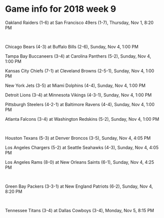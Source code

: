 # Game info for 2018 week 9

Oakland Raiders (1-6) at San Francisco 49ers (1-7), Thursday, Nov 1, 8:20 PM


<br/>

Chicago Bears (4-3) at Buffalo Bills (2-6), Sunday, Nov 4, 1:00 PM

Tampa Bay Buccaneers (3-4) at Carolina Panthers (5-2), Sunday, Nov 4, 1:00 PM

Kansas City Chiefs (7-1) at Cleveland Browns (2-5-1), Sunday, Nov 4, 1:00 PM

New York Jets (3-5) at Miami Dolphins (4-4), Sunday, Nov 4, 1:00 PM

Detroit Lions (3-4) at Minnesota Vikings (4-3-1), Sunday, Nov 4, 1:00 PM

Pittsburgh Steelers (4-2-1) at Baltimore Ravens (4-4), Sunday, Nov 4, 1:00 PM

Atlanta Falcons (3-4) at Washington Redskins (5-2), Sunday, Nov 4, 1:00 PM


<br/>

Houston Texans (5-3) at Denver Broncos (3-5), Sunday, Nov 4, 4:05 PM

Los Angeles Chargers (5-2) at Seattle Seahawks (4-3), Sunday, Nov 4, 4:05 PM

Los Angeles Rams (8-0) at New Orleans Saints (6-1), Sunday, Nov 4, 4:25 PM


<br/>

Green Bay Packers (3-3-1) at New England Patriots (6-2), Sunday, Nov 4, 8:20 PM


<br/>

Tennessee Titans (3-4) at Dallas Cowboys (3-4), Monday, Nov 5, 8:15 PM


